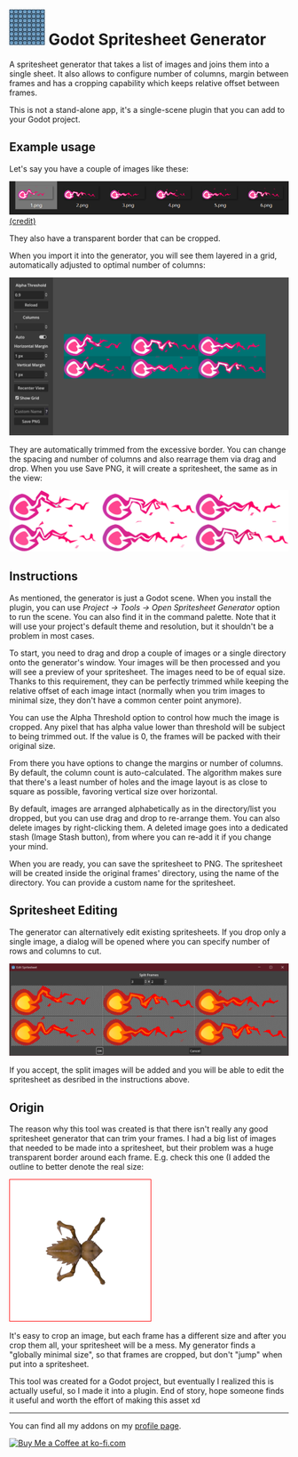 # <img src="https://github.com/KoBeWi/Godot-Spritesheet-Generator/blob/master/Media/Icon.png" width="64" height="64"> Godot Spritesheet Generator

A spritesheet generator that takes a list of images and joins them into a single sheet. It also allows to configure number of columns, margin between frames and has a cropping capability which keeps relative offset between frames.

This is not a stand-alone app, it's a single-scene plugin that you can add to your Godot project.

## Example usage

Let's say you have a couple of images like these:

![](https://github.com/KoBeWi/Godot-Spritesheet-Generator/blob/master/Media/ReadmeExampleFiles.png)
[(credit)](https://opengameart.org/content/high-res-fire-ball)

They also have a transparent border that can be cropped.

When you import it into the generator, you will see them layered in a grid, automatically adjusted to optimal number of columns:

![](https://github.com/KoBeWi/Godot-Spritesheet-Generator/blob/master/Media/Screenshot1.png)

They are automatically trimmed from the excessive border. You can change the spacing and number of columns and also rearrage them via drag and drop. When you use Save PNG, it will create a spritesheet, the same as in the view:

![](https://github.com/KoBeWi/Godot-Spritesheet-Generator/blob/master/Media/ReadmeFinalSpritesheet.png)

## Instructions

As mentioned, the generator is just a Godot scene. When you install the plugin, you can use _Project -> Tools -> Open Spritesheet Generator_ option to run the scene. You can also find it in the command palette. Note that it will use your project's default theme and resolution, but it shouldn't be a problem in most cases.

To start, you need to drag and drop a couple of images or a single directory onto the generator's window. Your images will be then processed and you will see a preview of your spritesheet. The images need to be of equal size. Thanks to this requirement, they can be perfectly trimmed while keeping the relative offset of each image intact (normally when you trim images to minimal size, they don't have a common center point anymore).

You can use the Alpha Threshold option to control how much the image is cropped. Any pixel that has alpha value lower than threshold will be subject to being trimmed out. If the value is 0, the frames will be packed with their original size.

From there you have options to change the margins or number of columns. By default, the column count is auto-calculated. The algorithm makes sure that there's a least number of holes and the image layout is as close to square as possible, favoring vertical size over horizontal.

By default, images are arranged alphabetically as in the directory/list you dropped, but you can use drag and drop to re-arrange them. You can also delete images by right-clicking them. A deleted image goes into a dedicated stash (Image Stash button), from where you can re-add it if you change your mind.

When you are ready, you can save the spritesheet to PNG. The spritesheet will be created inside the original frames' directory, using the name of the directory. You can provide a custom name for the spritesheet.

## Spritesheet Editing

The generator can alternatively edit existing spritesheets. If you drop only a single image, a dialog will be opened where you can specify number of rows and columns to cut.

![](https://github.com/KoBeWi/Godot-Spritesheet-Generator/blob/master/Media/ReadmeEditSpritesheet.png)

If you accept, the split images will be added and you will be able to edit the spritesheet as desribed in the instructions above.

## Origin

The reason why this tool was created is that there isn't really any good spritesheet generator that can trim your frames. I had a big list of images that needed to be made into a spritesheet, but their problem was a huge transparent border around each frame. E.g. check this one (I added the outline to better denote the real size:

![](https://github.com/KoBeWi/Godot-Spritesheet-Generator/blob/master/Media/ReadmeBug.png)

It's easy to crop an image, but each frame has a different size and after you crop them all, your spritesheet will be a mess. My generator finds a "globally minimal size", so that frames are cropped, but don't "jump" when put into a spritesheet.

This tool was created for a Godot project, but eventually I realized this is actually useful, so I made it into a plugin. End of story, hope someone finds it useful and worth the effort of making this asset xd

___
You can find all my addons on my [profile page](https://github.com/KoBeWi).

<a href='https://ko-fi.com/W7W7AD4W4' target='_blank'><img height='36' style='border:0px;height:36px;' src='https://cdn.ko-fi.com/cdn/kofi1.png?v=3' border='0' alt='Buy Me a Coffee at ko-fi.com' /></a>
